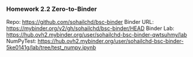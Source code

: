 ### Homework 2.2 Zero-to-Binder

Repo: https://github.com/sohailchd/bsc-binder
Binder URL: https://mybinder.org/v2/gh/sohailchd/bsc-binder/HEAD
Binder Lab: https://hub.ovh2.mybinder.org/user/sohailchd-bsc-binder-qwtsuhmy/lab
NumPyTest: https://hub.ovh2.mybinder.org/user/sohailchd-bsc-binder-5ke0141g/lab/tree/test_numpy.ipynb